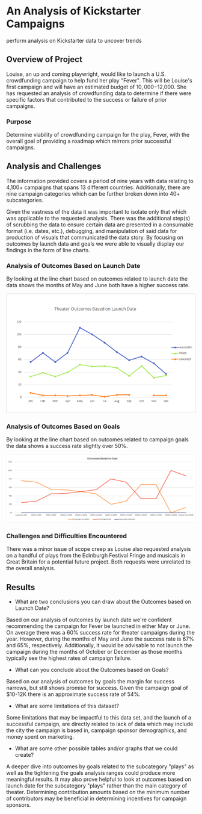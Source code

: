 # An Analysis of Kickstarter Campaigns
perform analysis on Kickstarter data to uncover trends


## Overview of Project


Louise, an up and coming playwright, would like to launch a U.S. crowdfunding campaign to help fund her play "Fever". This will be Louise's first campaign and will have an estimated budget of $10,000-$12,000. She has requested an analysis of crowdfunding data to determine if there were specific factors that contributed to the success or failure of prior campaigns. 


### Purpose

Determine viability of crowdfunding campaign for the play, Fever, with the overall goal of providing a roadmap which mirrors prior successful campaigns.


## Analysis and Challenges

The information provided covers a period of nine years with data relating to 4,100+ campaigns that spans 13 different countries. Additionally, there are nine campaign categories which can be further broken down into 40+ subcategories.

Given the vastness of the data it was important to isolate only that which was applicable to the requested analysis. There was the additional step(s) of scrubbing the data to ensure certain data are presented in a consumable format (i.e. dates, etc.), debugging, and manipulation of said data for production of visuals that communicated the data story. By focusing on outcomes by launch data and goals we were able to visually display our findings in the form of line charts.



### Analysis of Outcomes Based on Launch Date


By looking at the line chart based on outcomes related to launch date the data shows the months of May and June both have a higher success rate.

![](https://github.com/NAppazeller/kickstarter-analysis/blob/main/Resources/Theater_Outcomes_vs_Launch.png)


### Analysis of Outcomes Based on Goals

By looking at the line chart based on outcomes related to campaign goals the data shows a success rate slightly over 50%.

![](https://github.com/NAppazeller/kickstarter-analysis/blob/main/Resources/Outcomes_vs_Goals.png)


### Challenges and Difficulties Encountered

There was a minor issue of scope creep as Louise also requested analysis on a handful of plays from the Edinburgh Festival Fringe and musicals in Great Britain for a potential future project. Both requests were unrelated to the overall analysis.


## Results

- What are two conclusions you can draw about the Outcomes based on Launch Date?

Based on our analysis of outcomes by launch date we're confident recommending the campaign for Fever be launched in either May or June. On average there was a 60% success rate for theater campaigns during the year. However, during the months of May and June the success rate is 67% and 65%, respectively. Additionally, it would be advisable to not launch the campaign during the months of October or December as those months typically see the highest rates of campaign failure.


- What can you conclude about the Outcomes based on Goals?

Based on our analysis of outcomes by goals the margin for success narrows, but still shows promise for success. Given the campaign goal of $10-12K there is an approximate success rate of 54%.


- What are some limitations of this dataset?

Some limitations that may be impactful to this data set, and the launch of a successful campaign, are directly related to lack of data which may include the city the campaign is based in, campaign sponsor demographics, and money spent on marketing.


- What are some other possible tables and/or graphs that we could create?

A deeper dive into outcomes by goals related to the subcategory "plays" as well as the tightening the goals analysis ranges could produce more meaningful results. It may also prove helpful to look at outcomes based on launch date for the subcategory "plays" rather than the main category of theater. Determining contribution amounts based on the minimum number of contributors may be beneficial in determining incentives for campaign sponsors.
